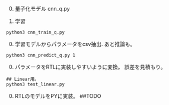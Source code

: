
0. 量子化モデル
cnn_q.py

0. 学習
```
python3 cnn_train_q.py
```

0. 学習モデルからパラメータをcsv抽出.
あと推論も。
```
python3 cnn_predict_q.py 1
```

0. パラメータをRTLに実装しやすいように変換。
誤差を見積もり。

```
## Linear用。
python3 test_linear.py
```

0. RTLのモデルをPYに実装。
##TODO
